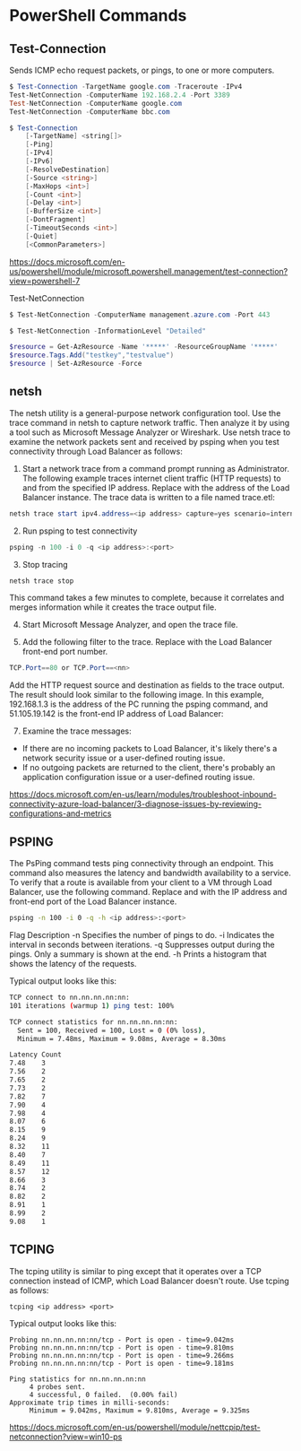 # PowerShell Commands

## Test-Connection
Sends ICMP echo request packets, or pings, to one or more computers. 
```PowerShell
$ Test-Connection -TargetName google.com -Traceroute -IPv4
Test-NetConnection -ComputerName 192.168.2.4 -Port 3389
Test-NetConnection -ComputerName google.com
Test-NetConnection -ComputerName bbc.com

$ Test-Connection
    [-TargetName] <string[]>
    [-Ping]
    [-IPv4]
    [-IPv6]
    [-ResolveDestination]
    [-Source <string>]
    [-MaxHops <int>]
    [-Count <int>]
    [-Delay <int>]
    [-BufferSize <int>]
    [-DontFragment]
    [-TimeoutSeconds <int>]
    [-Quiet]
    [<CommonParameters>]
```

https://docs.microsoft.com/en-us/powershell/module/microsoft.powershell.management/test-connection?view=powershell-7

Test-NetConnection
```PowerShell
$ Test-NetConnection -ComputerName management.azure.com -Port 443
```
```PowerShell
$ Test-NetConnection -InformationLevel "Detailed"
```

```PowerShell
$resource = Get-AzResource -Name '*****' -ResourceGroupName '*****'
$resource.Tags.Add("testkey","testvalue")
$resource | Set-AzResource -Force
```

## netsh

The netsh utility is a general-purpose network configuration tool. Use the trace command in netsh to capture network traffic. Then analyze it by using a tool such as Microsoft Message Analyzer or Wireshark. Use netsh trace to examine the network packets sent and received by psping when you test connectivity through Load Balancer as follows:

1. Start a network trace from a command prompt running as Administrator. The following example traces internet client traffic (HTTP requests) to and from the specified IP address. Replace <ip address> with the address of the Load Balancer instance. The trace data is written to a file named trace.etl:
    
```PowerShell
netsh trace start ipv4.address=<ip address> capture=yes scenario=internetclient tracefile=trace.etl
```
2. Run psping to test connectivity

```PowerShell
psping -n 100 -i 0 -q <ip address>:<port>
```

3. Stop tracing

```PowerShell
netsh trace stop
```
This command takes a few minutes to complete, because it correlates and merges information while it creates the trace output file.

4. Start Microsoft Message Analyzer, and open the trace file.

5. Add the following filter to the trace. Replace <nn> with the Load Balancer front-end port number.

```PowerShell
TCP.Port==80 or TCP.Port==<nn>
```

Add the HTTP request source and destination as fields to the trace output. The result should look similar to the following image. In this example, 192.168.1.3 is the address of the PC running the psping command, and 51.105.19.142 is the front-end IP address of Load Balancer:

7. Examine the trace messages:

* If there are no incoming packets to Load Balancer, it's likely there's a network security issue or a user-defined routing issue.
* If no outgoing packets are returned to the client, there's probably an application configuration issue or a user-defined routing issue.

https://docs.microsoft.com/en-us/learn/modules/troubleshoot-inbound-connectivity-azure-load-balancer/3-diagnose-issues-by-reviewing-configurations-and-metrics

## PSPING

The PsPing command tests ping connectivity through an endpoint. This command also measures the latency and bandwidth availability to a service. To verify that a route is available from your client to a VM through Load Balancer, use the following command. Replace <ip address> and <port> with the IP address and front-end port of the Load Balancer instance.
    
```bash
psping -n 100 -i 0 -q -h <ip address>:<port>
```
Flag	Description
-n	Specifies the number of pings to do.
-i	Indicates the interval in seconds between iterations.
-q	Suppresses output during the pings. Only a summary is shown at the end.
-h	Prints a histogram that shows the latency of the requests.

Typical output looks like this:

```bash
TCP connect to nn.nn.nn.nn:nn:
101 iterations (warmup 1) ping test: 100%

TCP connect statistics for nn.nn.nn.nn:nn:
  Sent = 100, Received = 100, Lost = 0 (0% loss),
  Minimum = 7.48ms, Maximum = 9.08ms, Average = 8.30ms

Latency Count
7.48    3
7.56    2
7.65    2
7.73    2
7.82    7
7.90    4
7.98    4
8.07    6
8.15    9
8.24    9
8.32    11
8.40    7
8.49    11
8.57    12
8.66    3
8.74    2
8.82    2
8.91    1
8.99    2
9.08    1
```
## TCPING

The tcping utility is similar to ping except that it operates over a TCP connection instead of ICMP, which Load Balancer doesn't route. Use tcping as follows:

```CMD
tcping <ip address> <port>
```

Typical output looks like this:

```text
Probing nn.nn.nn.nn:nn/tcp - Port is open - time=9.042ms
Probing nn.nn.nn.nn:nn/tcp - Port is open - time=9.810ms
Probing nn.nn.nn.nn:nn/tcp - Port is open - time=9.266ms
Probing nn.nn.nn.nn:nn/tcp - Port is open - time=9.181ms

Ping statistics for nn.nn.nn.nn:nn
     4 probes sent.
     4 successful, 0 failed.  (0.00% fail)
Approximate trip times in milli-seconds:
     Minimum = 9.042ms, Maximum = 9.810ms, Average = 9.325ms
```

https://docs.microsoft.com/en-us/powershell/module/nettcpip/test-netconnection?view=win10-ps

